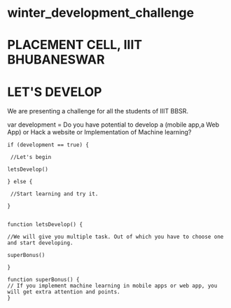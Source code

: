 # winter_development_challenge 

# PLACEMENT CELL, IIIT BHUBANESWAR
# LET'S DEVELOP
We are presenting a challenge for all the students of IIIT BBSR.

var development = Do you have potential to develop a (mobile app,a Web App) or Hack a website or Implementation of Machine learning?

    if (development == true) {

     //Let's begin

    letsDevelop()
  
    } else {
 
     //Start learning and try it.
 
    }


    function letsDevelop() {

    //We will give you multiple task. Out of which you have to choose one and start developing.
    
    superBonus()

    }
    
    function superBonus() {
    // If you implement machine learning in mobile apps or web app, you will get extra attention and points.
    }
